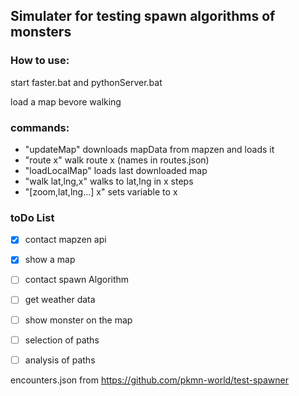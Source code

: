 ## Simulater for testing spawn algorithms of monsters
### How to use:
start faster.bat and pythonServer.bat

load a map bevore walking
### commands:
- "updateMap" downloads mapData from mapzen and loads it
- "route x" walk route x (names in routes.json)
- "loadLocalMap" loads last downloaded map
- "walk lat,lng,x" walks to lat,lng in x steps
- "[zoom,lat,lng...] x" sets variable to x 

### toDo List
- [x] contact mapzen api
- [x] show a map
- [ ] contact spawn Algorithm
- [ ] get weather data
- [ ] show monster on the map
- [ ] selection of paths
- [ ] analysis of paths


encounters.json from https://github.com/pkmn-world/test-spawner